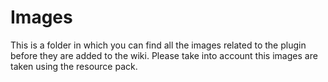 # Images

This is a folder in which you can find all the images related to the plugin before they are added to the wiki.
Please take into account this images are taken using the resource pack.
